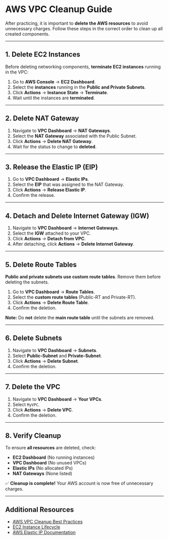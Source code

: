 # AWS VPC Cleanup Guide

After practicing, it is important to **delete the AWS resources** to avoid unnecessary charges. Follow these steps in the correct order to clean up all created components.

---

## **1. Delete EC2 Instances**
Before deleting networking components, **terminate EC2 instances** running in the VPC:

1. Go to **AWS Console** → **EC2 Dashboard**.
2. Select the **instances** running in the **Public and Private Subnets**.
3. Click **Actions** → **Instance State** → **Terminate**.
4. Wait until the instances are **terminated**.

---

## **2. Delete NAT Gateway**
1. Navigate to **VPC Dashboard** → **NAT Gateways**.
2. Select the **NAT Gateway** associated with the Public Subnet.
3. Click **Actions** → **Delete NAT Gateway**.
4. Wait for the status to change to **deleted**.

---

## **3. Release the Elastic IP (EIP)**
1. Go to **VPC Dashboard** → **Elastic IPs**.
2. Select the **EIP** that was assigned to the NAT Gateway.
3. Click **Actions** → **Release Elastic IP**.
4. Confirm the release.

---

## **4. Detach and Delete Internet Gateway (IGW)**
1. Navigate to **VPC Dashboard** → **Internet Gateways**.
2. Select the **IGW** attached to your VPC.
3. Click **Actions** → **Detach from VPC**.
4. After detaching, click **Actions** → **Delete Internet Gateway**.

---

## **5. Delete Route Tables**
**Public and private subnets use custom route tables**. Remove them before deleting the subnets.

1. Go to **VPC Dashboard** → **Route Tables**.
2. Select the **custom route tables** (Public-RT and Private-RT).
3. Click **Actions** → **Delete Route Table**.
4. Confirm the deletion.

**Note:** Do **not** delete the **main route table** until the subnets are removed.

---

## **6. Delete Subnets**
1. Navigate to **VPC Dashboard** → **Subnets**.
2. Select **Public-Subnet** and **Private-Subnet**.
3. Click **Actions** → **Delete Subnet**.
4. Confirm the deletion.

---

## **7. Delete the VPC**
1. Navigate to **VPC Dashboard** → **Your VPCs**.
2. Select `MyVPC`.
3. Click **Actions** → **Delete VPC**.
4. Confirm the deletion.

---

## **8. Verify Cleanup**
To ensure **all resources** are deleted, check:
- **EC2 Dashboard** (No running instances)
- **VPC Dashboard** (No unused VPCs)
- **Elastic IPs** (No allocated IPs)
- **NAT Gateways** (None listed)

✅ **Cleanup is complete!** Your AWS account is now free of unnecessary charges.

---

## **Additional Resources**
- [AWS VPC Cleanup Best Practices](https://docs.aws.amazon.com/vpc/latest/userguide/working-with-vpcs.html)
- [EC2 Instance Lifecycle](https://docs.aws.amazon.com/AWSEC2/latest/UserGuide/ec2-instance-lifecycle.html)
- [AWS Elastic IP Documentation](https://docs.aws.amazon.com/vpc/latest/userguide/vpc-eips.html)
